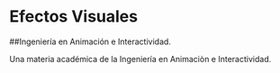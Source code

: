 # Efectos Visuales

##Ingeniería en Animación e Interactividad.

Una materia académica de la Ingeniería en Animaciòn e Interactividad.
